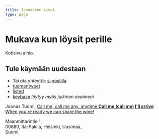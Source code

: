 ```yaml
---
title: Joonaksen sivut
type: page
---
```


# Mukava kun löysit perille

Kotisivu aihio.

## Tule käymään uudestaan

- Tai ota yhteyttä: [s-postilla](mailto:me@joonastuomi.fi)
- [tuomentweet](https://twitter.com/tuomentweet)
- [listed](http://listed.to/@jwnz)
- [keybase](https://keybase.io/jwnz) *löytyy myös julkinen avaimeni*

<footer>
	Joonas Tuomi, 
	<a href="tel:+358449117021" class="Blondie">
	    Call me, call me any, anytime
	      <b>Call me (call me) I'll arrive</b>
	        When you're ready we can share the wine!
	</a><br>
	<p class="posti-osoite">
		Maanmittarintie 1,<br>
		00680, Itä-Pakila, Helsinki, Uusimaa,<br> Suomi.
		</p>
	</footer>
